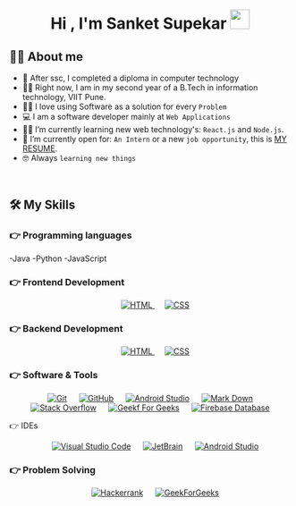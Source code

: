 <h1 align="center">Hi , I'm Sanket Supekar <img src="https://media.giphy.com/media/hvRJCLFzcasrR4ia7z/giphy.gif" width="35"></h1>

## :sassy_man:  About me
- :school: After ssc, I completed a diploma in computer technology
- :student: Right now, I am in my second year of a B.Tech in information technology, VIIT Pune.
- :technologist: I love using Software as a solution for every `Problem`
- :computer: I am a software developer mainly at `Web Applications`
- :student: I’m currently learning new web technology's: `React.js` and `Node.js`.
- :thinking: I’m currently open for: `An Intern` or a new `job opportunity`, this is [MY RESUME](https://drive.google.com/file/d/1EUPwH5Ye9haBDO_muwyMyVD-WT90OwiR/view?usp=sharing).
- :nerd_face: Always `learning new things`

<br>

## 🛠️ My Skills

### 👉 Programming languages
-Java
-Python
-JavaScript

### 👉 Frontend Development
<p align="center"> 
  &emsp; 
  <a href="https://www.w3.org/html/" target="_blank"> 
   <img alt="HTML" src="https://img.shields.io/badge/HTML5">
  </a>   
  &emsp;
  <a href="https://www.w3schools.com/css/" target="_blank">
    <img alt="CSS" src="https://img.shields.io/badge/CSS">
  </a> 
</p>

### 👉 Backend Development
<p align="center"> 
  &emsp; 
  <a href="https://www.w3.org/html/" target="_blank"> 
   <img alt="HTML" src="https://img.shields.io/badge/HTML5">
  </a>   
  &emsp;
  <a href="https://www.w3schools.com/css/" target="_blank">
    <img alt="CSS" src="https://img.shields.io/badge/CSS">
  </a> 
</p>


 ### 👉 Software & Tools
 
<p align="center">
  &emsp;
    <a href="#"><img alt="Git" src="https://img.shields.io/badge/Git%20-%23F05033.svg?style=plastic&logo=git&logoColor=white"></a>
  &emsp;
    <a href="#"><img alt="GitHub" src="https://img.shields.io/badge/github-%23181717.svg?style=plastic&logo=github&logoColor=white"></a>
  &emsp;
    <a href="#"><img alt="Android Studio" src="https://img.shields.io/badge/Google%20Sheets%20-%2334A853.svg?style=plastic&logo=google%20sheets&logoColor=white"></a>
  &emsp;
    <a href="#"><img alt="Mark Down" src="https://img.shields.io/badge/Markdown-000000?style=plastic&logo=markdown&logoColor=white"></a>
  &emsp;
    <a href="#"><img alt="Stack Overflow" src="https://img.shields.io/badge/-Stack%20Overflow-FE7A16?style=plastic&logo=stack-overflow&logoColor=white"></a>
  &emsp;
    <a href="#"><img alt="Geekf For Geeks" src="https://img.shields.io/badge/geeksforgeeks-%230F9D58.svg?style=plastic&logo=geeksforgeeks&logoColor=white"></a>
  &emsp;
    <a href="#"><img alt="Firebase Database" img src="https://img.shields.io/badge/json-%23000000.svg?style=plastic&logo=json&logoColor=white"></a>
	</p

 ### 👉 IDEs
 
<p align="center">
  &emsp;
    <a href="#"><img alt="Visual Studio Code" src="https://img.shields.io/badge/Visual%20Studio%20Code-0078d7.svg?style=plastic&logo=visual-studio-code&logoColor=white"></a>
  &emsp;
    <a href="#"><img alt="JetBrain" src="https://img.shields.io/badge/jetbrains-%23000000.svg?style=plastic&logo=jetbrains&logoColor=white" /></a>
  &emsp;
    <a href="#"><img alt="Android Studio" src="https://img.shields.io/badge/atom-%2366595C.svg?&style=plastic&logo=atom&logoColor=white" /></a>


 ### 👉 Problem Solving
 
<p align="center">
  &emsp;
    <a href="#"><img alt = "Hackerrank" src="https://img.shields.io/badge/geekforgeeks-%232EC866.svg?style=plastic&logo=hackerrank&logoColor=white" /></a>
  &emsp;
    <a href="#"><img alt = "GeekForGeeks" src="https://img.shields.io/badge/codingame-%23F2BB13.svg?&style=plastic&logo=codingame&logoColor=black" /></a>
</p>
